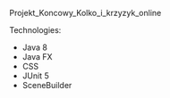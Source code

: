 Projekt_Koncowy_Kolko_i_krzyzyk_online

Technologies:
- Java 8
- Java FX
- CSS
- JUnit 5
- SceneBuilder

